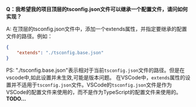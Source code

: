 **Q：我希望我的项目顶层的tsconfig.json文件可以继承一个配置文件，请问如何实现？**

A: 在顶层的tsconfig.json文件中，添加一个extends属性，并指定要继承的配置文件的路径。例如：
```json
{
    "extends": "./tsconfig.base.json"
}
```
PS: "./tsconfig.base.json"表示相对于当前`tsconfig.json`文件的路径。但是在vscode中,如此设置并未生效,可能是版本问题。
在VSCode中，`extends`属性的设置并不适用于`tsconfig.json`文件。VSCode的`tsconfig.json`文件是作为VSCode的配置文件来使用的，而不是作为TypeScript的配置文件来使用的。
**TODO...**